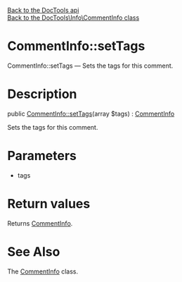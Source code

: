 [Back to the DocTools api](https://github.com/lingtalfi/DocTools/blob/master/doc/api/DocTools.md)<br>
[Back to the DocTools\Info\CommentInfo class](https://github.com/lingtalfi/DocTools/blob/master/doc/api/DocTools/Info/CommentInfo.md)


CommentInfo::setTags
================



CommentInfo::setTags — Sets the tags for this comment.




Description
================


public [CommentInfo::setTags](https://github.com/lingtalfi/DocTools/blob/master/doc/api/DocTools/Info/CommentInfo/setTags.md)(array $tags) : [CommentInfo](https://github.com/lingtalfi/DocTools/blob/master/doc/api/DocTools/Info/CommentInfo.md)




Sets the tags for this comment.




Parameters
================


- tags

    


Return values
================

Returns [CommentInfo](https://github.com/lingtalfi/DocTools/blob/master/doc/api/DocTools/Info/CommentInfo.md).







See Also
================

The [CommentInfo](https://github.com/lingtalfi/DocTools/blob/master/doc/api/DocTools/Info/CommentInfo.md) class.
